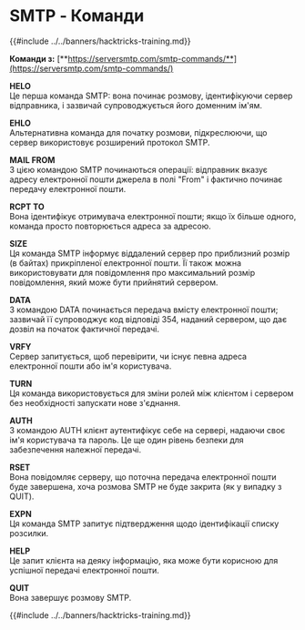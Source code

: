 # SMTP - Команди

{{#include ../../banners/hacktricks-training.md}}

**Команди з:** [**https://serversmtp.com/smtp-commands/**](https://serversmtp.com/smtp-commands/)

**HELO**\
Це перша команда SMTP: вона починає розмову, ідентифікуючи сервер відправника, і зазвичай супроводжується його доменним ім'ям.

**EHLO**\
Альтернативна команда для початку розмови, підкреслюючи, що сервер використовує розширений протокол SMTP.

**MAIL FROM**\
З цією командою SMTP починаються операції: відправник вказує адресу електронної пошти джерела в полі "From" і фактично починає передачу електронної пошти.

**RCPT TO**\
Вона ідентифікує отримувача електронної пошти; якщо їх більше одного, команда просто повторюється адреса за адресою.

**SIZE**\
Ця команда SMTP інформує віддалений сервер про приблизний розмір (в байтах) прикріпленої електронної пошти. Її також можна використовувати для повідомлення про максимальний розмір повідомлення, який може бути прийнятий сервером.

**DATA**\
З командою DATA починається передача вмісту електронної пошти; зазвичай її супроводжує код відповіді 354, наданий сервером, що дає дозвіл на початок фактичної передачі.

**VRFY**\
Сервер запитується, щоб перевірити, чи існує певна адреса електронної пошти або ім'я користувача.

**TURN**\
Ця команда використовується для зміни ролей між клієнтом і сервером без необхідності запускати нове з'єднання.

**AUTH**\
З командою AUTH клієнт аутентифікує себе на сервері, надаючи своє ім'я користувача та пароль. Це ще один рівень безпеки для забезпечення належної передачі.

**RSET**\
Вона повідомляє серверу, що поточна передача електронної пошти буде завершена, хоча розмова SMTP не буде закрита (як у випадку з QUIT).

**EXPN**\
Ця команда SMTP запитує підтвердження щодо ідентифікації списку розсилки.

**HELP**\
Це запит клієнта на деяку інформацію, яка може бути корисною для успішної передачі електронної пошти.

**QUIT**\
Вона завершує розмову SMTP.

{{#include ../../banners/hacktricks-training.md}}

